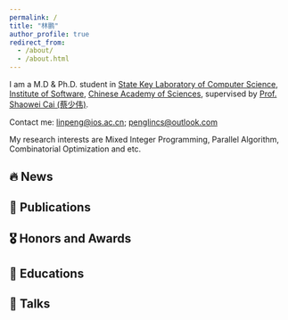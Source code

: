 ```yaml
---
permalink: /
title: "林鹏"
author_profile: true
redirect_from: 
  - /about/
  - /about.html
---
```

I am a M.D & Ph.D. student in [State Key Laboratory of Computer Science](https://lcs.ios.ac.cn/), [Institute of Software](http://www.iscas.ac.cn/), [Chinese Academy of Sciences](https://www.cas.cn/), supervised by [Prof. Shaowei Cai (蔡少伟)](http://lcs.ios.ac.cn/~caisw/).

Contact me: <linpeng@ios.ac.cn>; <penglincs@outlook.com>

My research interests are Mixed Integer Programming, Parallel Algorithm, Combinatorial Optimization and etc.

## 🔥 News

## 📝 Publications

## 🎖 Honors and Awards

## 📖 Educations

## 💬 Talks